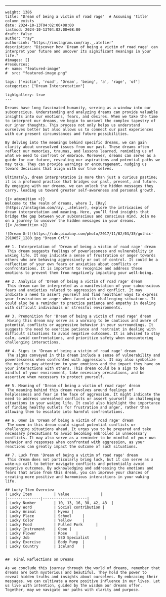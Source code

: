 ---
    weight: 1386
    title: "Dream of being a victim of road rage"  # Assuming 'title' column exists
    date: 2024-10-13T04:02:00+08:00
    lastmod: 2024-10-13T04:02:00+08:00
    draft: false
    author: "ray"
    authorLink: "https://instagram.com/ray._.atelier"
    description: "Discover how 'Dream of being a victim of road rage' can interpret your future and uncover its significant meanings in your life."
    #images: []
    #resources:
    #- name: "featured-image"
    #  src: "featured-image.png"
    
    tags: ['victim', 'road', 'Dream', 'being', 'a', 'rage', 'of']
    categories: ["Dream Interpretation"]
    
    lightgallery: true
    ---
    
    Dreams have long fascinated humanity, serving as a window into our subconscious. Understanding and analyzing dreams can provide valuable insights into our emotions, fears, and desires. When we take the time to interpret our dreams, we begin to unravel the complex tapestry of our inner thoughts. This process not only helps us understand ourselves better but also allows us to connect our past experiences with our present circumstances and future possibilities.
    
    By delving into the meanings behind specific dreams, we can gain clarity about unresolved issues from our past. These dreams often reflect our memories, traumas, and lessons learned, reminding us of what we need to confront or embrace. Moreover, dreams can serve as a guide for our future, revealing our aspirations and potential paths we may take. They can provide warnings or encouragement, nudging us toward decisions that align with our true selves.
    
    Ultimately, dream interpretation is more than just a curious pastime; it is a profound practice that bridges our past, present, and future. By engaging with our dreams, we can unlock the hidden messages they carry, leading us toward greater self-awareness and personal growth.
    
    {{< admonition >}}
    Welcome to the realm of dreams, where I, [Ray](https://instagram.com/ray._.atelier), explore the intricacies of dream interpretation and meaning. Here, you’ll find insights that bridge the gap between your subconscious and conscious mind. Join me on a journey to uncover the hidden messages in your dreams.
    {{< /admonition >}}
    
    ![Dream Grl](https://cdn.pixabay.com/photo/2017/11/02/03/35/gothic-2910057_1280.jpg "Dream Grl")
    
    ## 1. Interpretation of 'Dream of being a victim of road rage' dream
     This dream suggests feelings of powerlessness and vulnerability in waking life. It may indicate a sense of frustration or anger towards others who are behaving aggressively or out of control. It could be a reflection of your own fears or anxieties about conflicts or confrontations. It is important to recognize and address these emotions to prevent them from negatively impacting your well-being.
    
    ## 2. Analysis of 'Dream of being a victim of road rage' dream
     This dream can be interpreted as a manifestation of your subconscious fears and anxieties related to aggression and conflict. It may indicate a need to assert yourself and find healthier ways to express your frustration or anger when faced with challenging situations. It could also be a reminder to practice patience and empathy in dealing with difficult individuals or stressful environments.
    
    ## 3. Premonition for 'Dream of being a victim of road rage' dream
     Having this dream may serve as a warning to be cautious and aware of potential conflicts or aggressive behavior in your surroundings. It suggests the need to exercise patience and restraint in dealing with difficult situations to avoid negative outcomes. It is advised to stay calm, avoid confrontations, and prioritize safety when encountering challenging interactions.
    
    ## 4. Signs in 'Dream of being a victim of road rage' dream
     The signs conveyed in this dream include a sense of vulnerability and powerlessness when confronted with aggression. It may also symbolize the need to pay attention to your emotions and the impact they have on your interactions with others. This dream could be a sign to be mindful of your environment, take necessary precautions, and be assertive when necessary to protect yourself.
    
    ## 5. Meaning of 'Dream of being a victim of road rage' dream
     The meaning behind this dream revolves around feelings of helplessness and fear in the face of aggression. It might indicate the need to address unresolved conflicts or assert yourself in challenging situations in your waking life. It could also highlight the importance of finding healthy outlets for frustration and anger, rather than allowing them to escalate into harmful confrontations.
    
    ## 6. Omen in 'Dream of being a victim of road rage' dream
     The omen in this dream could signal potential conflicts or challenging situations ahead. It urges you to be prepared and take necessary precautions to avoid becoming embroiled in unnecessary conflicts. It may also serve as a reminder to be mindful of your own behavior and responses when confronted with aggression, as your reactions can greatly impact the outcome of such situations.
    
    ## 7. Luck from 'Dream of being a victim of road rage' dream
     This dream does not particularly bring luck, but it can serve as a wake-up call to better navigate conflicts and potentially avoid negative outcomes. By acknowledging and addressing the emotions and fears that arise from this dream, you can improve your chances of creating more positive and harmonious interactions in your waking life.
    
    ## Lucky Item Overview
    | Lucky Item          | Value              |
    |---------------|--------------------|
    | Lucky Number        | 10, 13, 16, 38, 42, 43  |
    | Lucky Word          | Social contribution |
    | Lucky Animal        | Hyena |
    | Lucky Place         | School     |
    | Lucky Color         | Yellow     |
    | Lucky Food          | Pulled Pork      |
    | Lucky Instrument    | Oboe |
    | Lucky Flower        | Rose    |
    | Lucky Job           | SEO Specialist       |
    | Lucky Exercise      | Body Pump  |
    | Lucky Country       | Iceland    |
    
    
    ##  Final Reflections on Dreams
    
    As we conclude this journey through the world of dreams, remember that dreams are both mysterious and beautiful. They hold the power to reveal hidden truths and insights about ourselves. By embracing their messages, we can cultivate a more positive influence in our lives. Let us live with intention, guided by the wisdom our dreams offer. Together, may we navigate our paths with clarity and purpose.
    